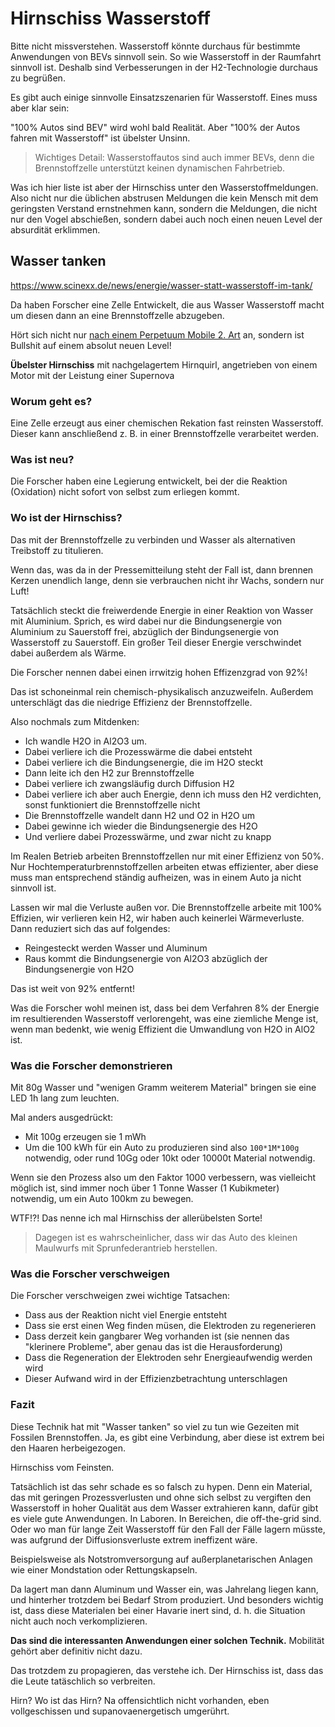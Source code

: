 # Hirnschiss Wasserstoff

Bitte nicht missverstehen.  Wasserstoff könnte durchaus für bestimmte Anwendungen von BEVs sinnvoll sein.
So wie Wasserstoff in der Raumfahrt sinnvoll ist.  Deshalb sind Verbesserungen in der H2-Technologie durchaus zu begrüßen.

Es gibt auch einige sinnvolle Einsatzszenarien für Wasserstoff.  Eines muss aber klar sein:

"100% Autos sind BEV" wird wohl bald Realität.  Aber "100% der Autos fahren mit Wasserstoff" ist übelster Unsinn.

> Wichtiges Detail:  Wasserstoffautos sind auch immer BEVs, denn die Brennstoffzelle unterstützt keinen dynamischen Fahrbetrieb.

Was ich hier liste ist aber der Hirnschiss unter den Wasserstoffmeldungen.  Also nicht nur die üblichen abstrusen Meldungen
die kein Mensch mit dem geringsten Verstand ernstnehmen kann, sondern die Meldungen, die nicht nur den Vogel abschießen,
sondern dabei auch noch einen neuen Level der absurdität erklimmen.

## Wasser tanken

https://www.scinexx.de/news/energie/wasser-statt-wasserstoff-im-tank/

Da haben Forscher eine Zelle Entwickelt, die aus Wasser Wasserstoff macht um diesen dann an eine Brennstoffzelle abzugeben.

Hört sich nicht nur [nach einem Perpetuum Mobile 2. Art](https://de.wikipedia.org/wiki/Perpetuum_mobile#Perpetuum_mobile_zweiter_Art)
an, sondern ist Bullshit auf einem absolut neuen Level!

**Übelster Hirnschiss** mit nachgelagertem Hirnquirl, angetrieben von einem Motor mit der Leistung einer Supernova

### Worum geht es?

Eine Zelle erzeugt aus einer chemischen Rekation fast reinsten Wasserstoff.
Dieser kann anschließend z. B. in einer Brennstoffzelle verarbeitet werden.

### Was ist neu?

Die Forscher haben eine Legierung entwickelt, bei der die Reaktion (Oxidation) nicht sofort von selbst zum erliegen kommt.

### Wo ist der Hirnschiss?

Das mit der Brennstoffzelle zu verbinden und Wasser als alternativen Treibstoff zu titulieren.

Wenn das, was da in der Pressemitteilung steht der Fall ist, dann brennen Kerzen unendlich lange,
denn sie verbrauchen nicht ihr Wachs, sondern nur Luft!

Tatsächlich steckt die freiwerdende Energie in einer Reaktion von Wasser mit Aluminium.  Sprich, es wird dabei nur die
Bindungsenergie von Aluminium zu Sauerstoff frei, abzüglich der Bindungsenergie von Wasserstoff zu Sauerstoff.
Ein großer Teil dieser Energie verschwindet dabei außerdem als Wärme.

Die Forscher nennen dabei einen irrwitzig hohen Effizenzgrad von 92%!

Das ist schoneinmal rein chemisch-physikalisch anzuzweifeln.  Außerdem unterschlägt das die niedrige Effizienz der Brennstoffzelle.

Also nochmals zum Mitdenken:

- Ich wandle H2O in Al2O3 um.
- Dabei verliere ich die Prozesswärme die dabei entsteht
- Dabei verliere ich die Bindungsenergie, die im H2O steckt
- Dann leite ich den H2 zur Brennstoffzelle
- Dabei verliere ich zwangsläufig durch Diffusion H2
- Dabei verliere ich aber auch Energie, denn ich muss den H2 verdichten, sonst funktioniert die Brennstoffzelle nicht
- Die Brennstoffzelle wandelt dann H2 und O2 in H2O um
- Dabei gewinne ich wieder die Bindungsenergie des H2O
- Und verliere dabei Prozesswärme, und zwar nicht zu knapp

Im Realen Betrieb arbeiten Brennstoffzellen nur mit einer Effizienz von 50%.
Nur Hochtemperaturbrennstoffzellen arbeiten etwas effizienter, aber diese muss man entsprechend ständig aufheizen,
was in einem Auto ja nicht sinnvoll ist.

Lassen wir mal die Verluste außen vor.  Die Brennstoffzelle arbeite mit 100% Effizien, wir verlieren kein H2,
wir haben auch keinerlei Wärmeverluste.  Dann reduziert sich das auf folgendes:

- Reingesteckt werden Wasser und Aluminum
- Raus kommt die Bindungsenergie von Al2O3 abzüglich der Bindungsenergie von H2O

Das ist weit von 92% entfernt!

Was die Forscher wohl meinen ist, dass bei dem Verfahren 8% der Energie im resultierenden Wasserstoff verlorengeht,
was eine ziemliche Menge ist, wenn man bedenkt, wie wenig Effizient die Umwandlung von H2O in AlO2 ist.


### Was die Forscher demonstrieren

Mit 80g Wasser und "wenigen Gramm weiterem Material" bringen sie eine LED 1h lang zum leuchten.

Mal anders ausgedrückt:

- Mit 100g erzeugen sie 1 mWh
- Um die 100 kWh für ein Auto zu produzieren sind also `100*1M*100g` notwendig, oder rund 10Gg oder 10kt oder 10000t Material notwendig.

Wenn sie den Prozess also um den Faktor 1000 verbessern, was vielleicht möglich ist,
sind immer noch über 1 Tonne Wasser (1 Kubikmeter) notwendig, um ein Auto 100km zu bewegen.

WTF!?!  Das nenne ich mal Hirnschiss der allerübelsten Sorte!

> Dagegen ist es wahrscheinlicher, dass wir das Auto des kleinen Maulwurfs mit Sprunfederantrieb herstellen.

### Was die Forscher verschweigen

Die Forscher verschweigen zwei wichtige Tatsachen:

- Dass aus der Reaktion nicht viel Energie entsteht
- Dass sie erst einen Weg finden müsen, die Elektroden zu regenerieren
- Dass derzeit kein gangbarer Weg vorhanden ist (sie nennen das "klerinere Probleme", aber genau das ist die Herausforderung)
- Dass die Regeneration der Elektroden sehr Energieaufwendig werden wird
- Dieser Aufwand wird in der Effizienzbetrachtung unterschlagen

### Fazit

Diese Technik hat mit "Wasser tanken" so viel zu tun wie Gezeiten mit Fossilen Brennstoffen.
Ja, es gibt eine Verbindung, aber diese ist extrem bei den Haaren herbeigezogen.

Hirnschiss vom Feinsten.

Tatsächlich ist das sehr schade es so falsch zu hypen.  Denn ein Material, das mit geringen Prozessverlusten
und ohne sich selbst zu vergiften den Wasserstoff in hoher Qualität aus dem Wasser extrahieren kann,
dafür gibt es viele gute Anwendungen.  In Laboren.  In Bereichen, die off-the-grid sind.  Oder wo man für
lange Zeit Wasserstoff für den Fall der Fälle lagern müsste, was aufgrund der Diffusionsverluste extrem ineffizent wäre.

Beispielsweise als Notstromversorgung auf außerplanetarischen Anlagen wie einer Mondstation oder Rettungskapseln.

Da lagert man dann Aluminum und Wasser ein, was Jahrelang liegen kann, und hinterher trotzdem bei Bedarf Strom produziert.
Und besonders wichtig ist, dass diese Materialen bei einer Havarie inert sind, d. h. die Situation nicht auch noch verkomplizieren.

**Das sind die interessanten Anwendungen einer solchen Technik.**  Mobilität gehört aber definitiv nicht dazu.

Das trotzdem zu propagieren, das verstehe ich.  Der Hirnschiss ist, dass das die Leute tatäschlich so verbreiten.

Hirn?  Wo ist das Hirn?  Na offensichtlich nicht vorhanden, eben vollgeschissen und supanovaenergetisch umgerührt.
